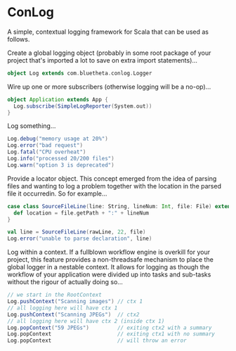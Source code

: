 ConLog
======

A simple, contextual logging framework for Scala that can be used as follows.

Create a global logging object (probably in some root package of your project that's imported a lot to save on extra import statements)...

```scala
object Log extends com.bluetheta.conlog.Logger
```

Wire up one or more subscribers (otherwise logging will be a no-op)...

```scala
object Application extends App {
  Log.subscribe(SimpleLogReporter(System.out))
}
```

Log something...

```scala
Log.debug("memory usage at 20%")
Log.error("bad request")
Log.fatal("CPU overheat")
Log.info("processed 20/200 files")
Log.warn("option 3 is deprecated")
```

Provide a locator object. This concept emerged from the idea of parsing files and wanting to log a problem together with the location in the parsed file it occurredin. So for example...

```scala
case class SourceFileLine(line: String, lineNum: Int, file: File) extends com.bluetheta.conlog.LogLocator {
  def location = file.getPath + ":" + lineNum
}

val line = SourceFileLine(rawLine, 22, file)
Log.error("unable to parse declaration", line)
```

Log within a context. If a fullblown workflow engine is overkill for your project, this feature provides a non-threadsafe mechanism to place the global logger in a nestable context. It allows for logging as though the workflow of your application were divided up into tasks and sub-tasks without the rigour of actually doing so...

```scala
// we start in the RootContext
Log.pushContext("Scanning images") // ctx 1
// all logging here will have ctx 1
Log.pushContext("Scanning JPEGs")  // ctx2
// all logging here will have ctx 2 (inside ctx 1)
Log.popContext("59 JPEGs")         // exiting ctx2 with a summary
Log.popContext                     // exiting ctx1 with no summary
Log.popContext                     // will throw an error
```

